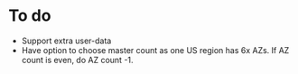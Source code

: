 # To do

- Support extra user-data
- Have option to choose master count as one US region has 6x AZs. If AZ count is even, do AZ count -1.
